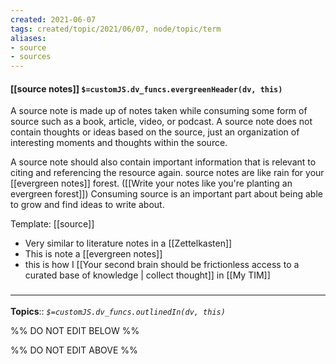 ```yaml
---
created: 2021-06-07
tags: created/topic/2021/06/07, node/topic/term
aliases:
- source
- sources
---
```


#### [[source notes]] `$=customJS.dv_funcs.evergreenHeader(dv, this)`

A source note is made up of notes taken while consuming some form of source such as a book, article, video, or podcast. A source note does not contain thoughts or ideas based on the source, just an organization of interesting moments and thoughts within the source.

A source note should also contain important information that is relevant to citing and referencing the resource again. source notes are like rain for your [[evergreen notes]] forest. ([[Write your notes like you're planting an evergreen forest]]) Consuming source is an important part about being able to grow and find ideas to write about. 

Template: [[source]]

- Very similar to literature notes in a [[Zettelkasten]]
- This is note a [[evergreen notes]]
- this is how I [[Your second brain should be frictionless access to a curated base of knowledge | collect thought]] in [[My TIM]]

### <hr class="dataviews"/>

**Topics**:: 
*`$=customJS.dv_funcs.outlinedIn(dv, this)`*

%% DO NOT EDIT BELOW %%

%% DO NOT EDIT ABOVE %%
